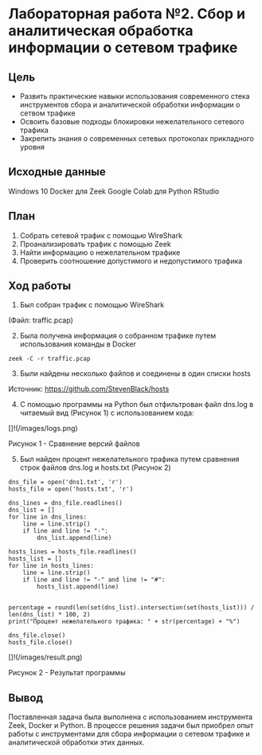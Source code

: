 # Лабораторная работа №2. Сбор и аналитическая обработка информации о сетевом трафике

## Цель

- Развить практические навыки использования современного стека инструментов сбора и аналитической обработки информации о сетвом трафике
- Освоить базовые подходы блокировки нежелательного сетевого трафика
- Закрепить знания о современных сетевых протоколах прикладного уровня

## Исходные данные

Windows 10
Docker для Zeek
Google Colab для Python
RStudio

## План

1. Собрать сетевой трафик с помощью WireShark
2. Проанализировать трафик с помощью Zeek
3. Найти информацию о нежелательном трафике
4. Проверить соотношение допустимого и недопустимого трафика

## Ход работы

1. Был собран трафик с помощью WireShark

(Файл: traffic.pcap)

2. Была получена информация о собранном трафике путем использования команды в Docker

```
zeek -C -r traffic.pcap
```

3. Были найдены несколько файлов и соединены в один списки hosts

Источник: https://github.com/StevenBlack/hosts

4. С помощью программы на Python был отфильтрован файл dns.log в читаемый вид (Рисунок 1) с использованием кода:

[]!(/images/logs.png)

Рисунок 1 - Сравнение версий файлов

5. Был найден процент нежелательного трафика путем сравнения строк файлов dns.log и hosts.txt (Рисунок 2)

```
dns_file = open('dns1.txt', 'r')
hosts_file = open('hosts.txt', 'r')

dns_lines = dns_file.readlines()
dns_list = []
for line in dns_lines:
    line = line.strip()
    if line and line != "-":
        dns_list.append(line)

hosts_lines = hosts_file.readlines()
hosts_list = []
for line in hosts_lines:
    line = line.strip()
    if line and line != "-" and line != "#":
        hosts_list.append(line)


percentage = round(len(set(dns_list).intersection(set(hosts_list))) / len(dns_list) * 100, 2)
print("Процент нежелательного трафика: " + str(percentage) + "%")

dns_file.close()
hosts_file.close()
```

[]!(/images/result.png)

Рисунок 2 - Результат программы

## Вывод

Поставленная задача была выполнена с использованием инструмента Zeek, Docker и Python. В процессе решения задачи был приобрел опыт работы с инструментами для сбора информации о сетевом трафике и аналитической обработки этих данных.
